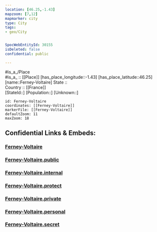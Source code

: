 ```yaml
---
location: [46.25,-1.43] 
mapzoom: [7,12] 
mapmarker: city 
type: City
tags:
- geo/City


SpocWebEntityId: 30155
isDeleted: false
confidential: public

---
```

#is_a_/Place  
#is_a_ :: [[Place]] 
[has_place_longitude::-1.43] 
[has_place_latitude::46.25] 
[name::Ferney-Voltaire] 
State ::  
Country :: [[France]]  
[StateId::] 
[Population::] 
[Unknown::] 


```leaflet
id: Ferney-Voltaire
coordinates: [[Ferney-Voltaire]] 
markerFile: [[Ferney-Voltaire]] 
defaultZoom: 11 
maxZoom: 18
```


## Confidential Links & Embeds: 

### [Ferney-Voltaire](/_Standards/Earth/Continent/Europe/Europe~West/France/regions~France/Nouvelle-Aquitaine/departments~Aquitaine/Ferney-Voltaire.md) 

### [Ferney-Voltaire.public](/_public/Earth/Continent/Europe/Europe~West/France/regions~France/Nouvelle-Aquitaine/departments~Aquitaine/Ferney-Voltaire.public.md) 

### [Ferney-Voltaire.internal](/_internal/Earth/Continent/Europe/Europe~West/France/regions~France/Nouvelle-Aquitaine/departments~Aquitaine/Ferney-Voltaire.internal.md) 

### [Ferney-Voltaire.protect](/_protect/Earth/Continent/Europe/Europe~West/France/regions~France/Nouvelle-Aquitaine/departments~Aquitaine/Ferney-Voltaire.protect.md) 

### [Ferney-Voltaire.private](/_private/Earth/Continent/Europe/Europe~West/France/regions~France/Nouvelle-Aquitaine/departments~Aquitaine/Ferney-Voltaire.private.md) 

### [Ferney-Voltaire.personal](/_personal/Earth/Continent/Europe/Europe~West/France/regions~France/Nouvelle-Aquitaine/departments~Aquitaine/Ferney-Voltaire.personal.md) 

### [Ferney-Voltaire.secret](/_secret/Earth/Continent/Europe/Europe~West/France/regions~France/Nouvelle-Aquitaine/departments~Aquitaine/Ferney-Voltaire.secret.md)


